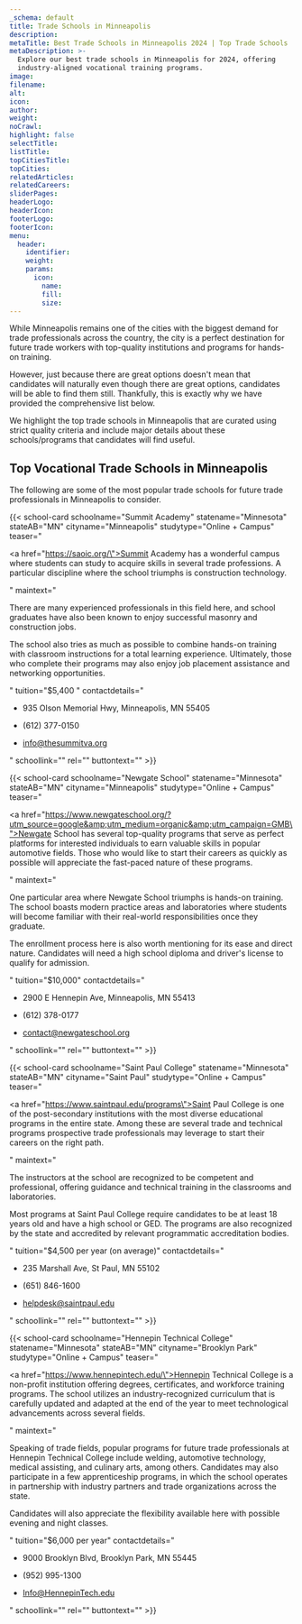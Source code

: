 ```yaml
---
_schema: default
title: Trade Schools in Minneapolis
description:
metaTitle: Best Trade Schools in Minneapolis 2024 | Top Trade Schools
metaDescription: >-
  Explore our best trade schools in Minneapolis for 2024, offering
  industry-aligned vocational training programs.
image:
filename:
alt:
icon:
author:
weight:
noCrawl:
highlight: false
selectTitle:
listTitle:
topCitiesTitle:
topCities:
relatedArticles:
relatedCareers:
sliderPages:
headerLogo:
headerIcon:
footerLogo:
footerIcon:
menu:
  header:
    identifier:
    weight:
    params:
      icon:
        name:
        fill:
        size:
---
```

While Minneapolis remains one of the cities with the biggest demand for trade professionals across the country, the city is a perfect destination for future trade workers with top-quality institutions and programs for hands-on training.

However, just because there are great options doesn't mean that candidates will naturally even though there are great options, candidates will be able to find them still. Thankfully, this is exactly why we have provided the comprehensive list below.

We highlight the top trade schools in Minneapolis that are curated using strict quality criteria and include major details about these schools/programs that candidates will find useful.

## **Top Vocational Trade Schools in Minneapolis**

The following are some of the most popular trade schools for future trade professionals in Minneapolis to consider.

{{< school-card schoolname="Summit Academy" statename="Minnesota" stateAB="MN" cityname="Minneapolis" studytype="Online + Campus" teaser="<p><a href=\"https://saoic.org/\">Summit Academy</a> has a wonderful campus where students can study to acquire skills in several trade professions. A particular discipline where the school triumphs is construction technology.</p>" maintext="<p>There are many experienced professionals in this field here, and school graduates have also been known to enjoy successful masonry and construction jobs.</p><p>The school also tries as much as possible to combine hands-on training with classroom instructions for a total learning experience. Ultimately, those who complete their programs may also enjoy job placement assistance and networking opportunities.</p>" tuition="$5,400 " contactdetails="<ul><li><p>935 Olson Memorial Hwy, Minneapolis, MN 55405</p></li><li><p>(612) 377-0150</p></li><li><p>info@thesummitva.org</p></li></ul>" schoollink="" rel="" buttontext="" >}}

{{< school-card schoolname="Newgate School" statename="Minnesota" stateAB="MN" cityname="Minneapolis" studytype="Online + Campus" teaser="<p><a href=\"https://www.newgateschool.org/?utm_source=google&amp;utm_medium=organic&amp;utm_campaign=GMB\">Newgate School </a>has several top-quality programs that serve as perfect platforms for interested individuals to earn valuable skills in popular automotive fields. Those who would like to start their careers as quickly as possible will appreciate the fast-paced nature of these programs.</p>" maintext="<p>One particular area where Newgate School triumphs is hands-on training. The school boasts modern practice areas and laboratories where students will become familiar with their real-world responsibilities once they graduate.</p><p>The enrollment process here is also worth mentioning for its ease and direct nature. Candidates will need a high school diploma and driver's license to qualify for admission.</p>" tuition="$10,000" contactdetails="<ul><li><p>2900 E Hennepin Ave, Minneapolis, MN 55413</p></li><li><p>(612) 378-0177</p></li><li><p>contact@newgateschool.org</p></li></ul>" schoollink="" rel="" buttontext="" >}}

{{< school-card schoolname="Saint Paul College" statename="Minnesota" stateAB="MN" cityname="Saint Paul" studytype="Online + Campus" teaser="<p><a href=\"https://www.saintpaul.edu/programs\">Saint Paul College</a> is one of the post-secondary institutions with the most diverse educational programs in the entire state. Among these are several trade and technical programs prospective trade professionals may leverage to start their careers on the right path.</p>" maintext="<p>The instructors at the school are recognized to be competent and professional, offering guidance and technical training in the classrooms and laboratories.</p><p>Most programs at Saint Paul College require candidates to be at least 18 years old and have a high school or GED. The programs are also recognized by the state and accredited by relevant programmatic accreditation bodies.</p>" tuition="$4,500 per year (on average)" contactdetails="<ul><li><p>235 Marshall Ave, St Paul, MN 55102</p></li><li><p>(651) 846-1600</p></li><li><p>helpdesk@saintpaul.edu</p></li></ul>" schoollink="" rel="" buttontext="" >}}

{{< school-card schoolname="Hennepin Technical College" statename="Minnesota" stateAB="MN" cityname="Brooklyn Park" studytype="Online + Campus" teaser="<p><a href=\"https://www.hennepintech.edu/\">Hennepin Technical College</a> is a non-profit institution offering degrees, certificates, and workforce training programs. The school utilizes an industry-recognized curriculum that is carefully updated and adapted at the end of the year to meet technological advancements across several fields.</p>" maintext="<p>Speaking of trade fields, popular programs for future trade professionals at Hennepin Technical College include welding, automotive technology, medical assisting, and culinary arts, among others. Candidates may also participate in a few apprenticeship programs, in which the school operates in partnership with industry partners and trade organizations across the state.</p><p>Candidates will also appreciate the flexibility available here with possible evening and night classes.</p>" tuition="$6,000 per year" contactdetails="<ul><li><p>9000 Brooklyn Blvd, Brooklyn Park, MN 55445</p></li><li><p>(952) 995-1300</p></li><li><p>Info@HennepinTech.edu</p></li></ul>" schoollink="" rel="" buttontext="" >}}